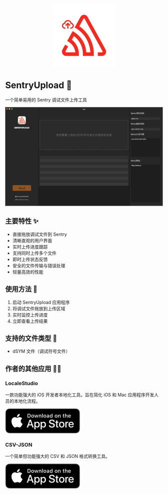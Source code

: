 <p align="center">
  <img src="images/logo.png" alt="SentryUpload Logo" width="200">
</p>

# SentryUpload 🚀

一个简单易用的 Sentry 调试文件上传工具

![SentryUpload Demo](images/sentry-upload-cn.png)

## 主要特性 ✨

- 直接拖放调试文件到 Sentry
- 清晰直观的用户界面
- 实时上传进度跟踪
- 支持同时上传多个文件
- 即时上传状态反馈
- 安全的文件传输与错误处理
- 轻量高效的性能

## 使用方法 📝

1. 启动 SentryUpload 应用程序
2. 将调试文件拖放到上传区域
3. 实时监控上传进度
4. 立即查看上传结果

## 支持的文件类型 📁

- dSYM 文件（调试符号文件）

## 作者的其他应用 🧑‍💻

### LocaleStudio

一款功能强大的 iOS 开发者本地化工具。旨在简化 iOS 和 Mac 应用程序开发人员的本地化流程。

<a href="https://apps.apple.com/cn/app/localestudio/id6738019789"><img src="images/download-on-the-app-store.svg" alt="Download on the App Store"></a>

### CSV-JSON

一个简单但功能强大的 CSV 和 JSON 格式转换工具。

<a href="https://apps.apple.com/cn/app/csv-json/id6448213098"><img src="images/download-on-the-app-store.svg" alt="Download on the App Store"></a>
